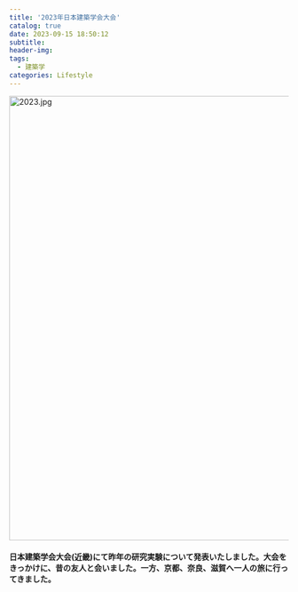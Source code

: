 ```yaml
---
title: '2023年日本建築学会大会'
catalog: true
date: 2023-09-15 18:50:12
subtitle:
header-img:
tags: 
  - 建築学
categories: Lifestyle
---
```



<img src="/img/scenery/202309.jpg" width="800" alt="2023.jpg"></img>

#### 日本建築学会大会(近畿)にて昨年の研究実験について発表いたしました。大会をきっかけに、昔の友人と会いました。一方、京都、奈良、滋賀へ一人の旅に行ってきました。

